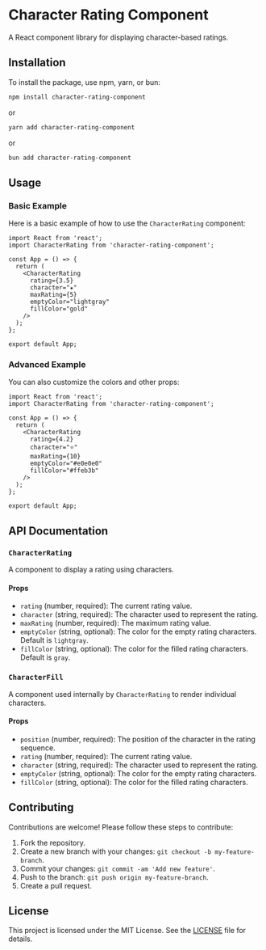 # Character Rating Component

A React component library for displaying character-based ratings.

## Installation

To install the package, use npm, yarn, or bun:

```bash
npm install character-rating-component
```

or

```bash
yarn add character-rating-component
```

or

```bash
bun add character-rating-component
```

## Usage

### Basic Example

Here is a basic example of how to use the `CharacterRating` component:

```tsx
import React from 'react';
import CharacterRating from 'character-rating-component';

const App = () => {
  return (
    <CharacterRating
      rating={3.5}
      character="★"
      maxRating={5}
      emptyColor="lightgray"
      fillColor="gold"
    />
  );
};

export default App;
```

### Advanced Example

You can also customize the colors and other props:

```tsx
import React from 'react';
import CharacterRating from 'character-rating-component';

const App = () => {
  return (
    <CharacterRating
      rating={4.2}
      character="⭐"
      maxRating={10}
      emptyColor="#e0e0e0"
      fillColor="#ffeb3b"
    />
  );
};

export default App;
```

## API Documentation

### `CharacterRating`

A component to display a rating using characters.

#### Props

- `rating` (number, required): The current rating value.
- `character` (string, required): The character used to represent the rating.
- `maxRating` (number, required): The maximum rating value.
- `emptyColor` (string, optional): The color for the empty rating characters. Default is `lightgray`.
- `fillColor` (string, optional): The color for the filled rating characters. Default is `gray`.

### `CharacterFill`

A component used internally by `CharacterRating` to render individual characters.

#### Props

- `position` (number, required): The position of the character in the rating sequence.
- `rating` (number, required): The current rating value.
- `character` (string, required): The character used to represent the rating.
- `emptyColor` (string, optional): The color for the empty rating characters.
- `fillColor` (string, optional): The color for the filled rating characters.

## Contributing

Contributions are welcome! Please follow these steps to contribute:

1. Fork the repository.
2. Create a new branch with your changes: `git checkout -b my-feature-branch`.
3. Commit your changes: `git commit -am 'Add new feature'`.
4. Push to the branch: `git push origin my-feature-branch`.
5. Create a pull request.

## License

This project is licensed under the MIT License. See the [LICENSE](LICENSE) file for details.
